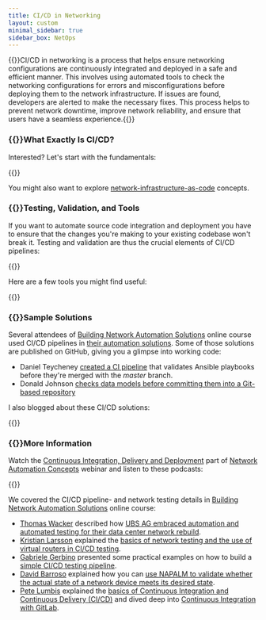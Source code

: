 ```yaml
---
title: CI/CD in Networking
layout: custom
minimal_sidebar: true
sidebar_box: NetOps
---
```

{{<quote source="ChatGPT explaining CI/CD in networking">}}CI/CD in networking is a process that helps ensure networking configurations are continuously integrated and deployed in a safe and efficient manner. This involves using automated tools to check the networking configurations for errors and misconfigurations before deploying them to the network infrastructure. If issues are found, developers are alerted to make the necessary fixes. This process helps to prevent network downtime, improve network reliability, and ensure that users have a seamless experience.{{</quote>}}

### {{<plushy confused>}}What Exactly Is CI/CD?

Interested? Let's start with the fundamentals:

{{<series-listing tag="principles" weight="yes">}}

You might also want to explore [network-infrastructure-as-code](/series/niac.html) concepts.

### {{<plushy master>}}Testing, Validation, and Tools

If you want to automate source code integration and deployment you have to ensure that the changes you're making to your existing codebase won't break it. Testing and validation are thus the crucial elements of CI/CD pipelines:

{{<series-listing tag="testing">}}

Here are a few tools you might find useful:

{{<series-listing tag="tools">}}

### {{<plushy magic>}}Sample Solutions

Several attendees of [Building Network Automation Solutions](https://www.ipspace.net/Building_Network_Automation_Solutions) online course used CI/CD pipelines in [their automation solutions](https://www.ipspace.net/NetAutSol/Solutions). Some of those solutions are published on GitHub, giving you a glimpse into working code:

* Daniel Teycheney [created a CI pipeline](https://github.com/writememe/BlgNetAutoSol/tree/master/5_Logging_Testing_Validation) that validates Ansible playbooks before they're merged with the *master* branch.
* Donald Johnson [checks data models before committing them into a Git-based repository](https://github.com/johnsondnz/ipspace-validation-example/blob/master/README.md)

I also blogged about these CI/CD solutions:

{{<series-listing tag="solution">}}


### {{<plushy happy>}}More Information

Watch the [Continuous Integration, Delivery and Deployment](https://my.ipspace.net/bin/list?id=AutConcepts#CICD) part of [Network Automation Concepts](https://www.ipspace.net/Network_Automation_Concepts) webinar and listen to these podcasts:

{{<series-listing tag="podcast">}}

We covered the CI/CD pipeline- and network testing details in [Building Network Automation Solutions](https://www.ipspace.net/Building_Network_Automation_Solutions) online course:

* [Thomas Wacker](https://www.ipspace.net/Author:Thomas_Wacker) described how [UBS AG embraced automation and automated testing for their data center network rebuild](https://my.ipspace.net/bin/list?id=xNetAut173#UBS).
* [Kristian Larsson](https://www.ipspace.net/Author:Kristian_Larsson) explained the [basics of network testing and the use of virtual routers in CI/CD testing](https://my.ipspace.net/bin/list?id=xNetAut191#SYSTEST).
* [Gabriele Gerbino](https://www.ipspace.net/Author:Gabriele_Gerbino) presented some practical examples on how to build a [simple CI/CD testing pipeline](https://my.ipspace.net/bin/list?id=xNetAut183#PIPELINE).
* [David Barroso](https://www.ipspace.net/Author:David_Barroso) explained how you can [use NAPALM to validate whether the actual state of a network device meets its desired state](https://my.ipspace.net/bin/list?id=AnsibleOC#NAPALM-VALIDATE).
* [Pete Lumbis](https://www.ipspace.net/Author:Pete_Lumbis) explained the [basics of Continuous Integration and Continuous Delivery (CI/CD)](https://my.ipspace.net/bin/list?id=xNetAut171#CICD) and dived deep into [Continuous Integration with GitLab](https://my.ipspace.net/bin/list?id=xNetAut173#GITLAB_CI).